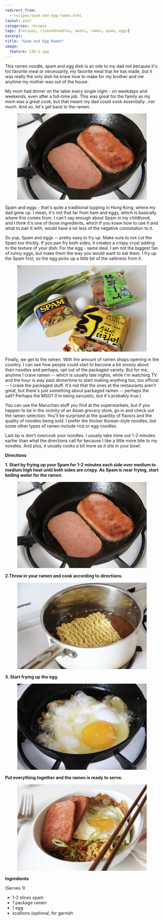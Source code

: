 ```yaml
---
redirect_from: 
  - recipes/spam-and-egg-ramen.html
layout: post
categories: recipes
tags: [recipes, riceandnoodles, meats, ramen, spam, eggs]
excerpt: 
title: "Spam and Egg Ramen"
image:
  feature: 130-1.jpg
---
```


This ramen noodle, spam and egg dish is an ode to my dad not because it's his favorite meal or necessarily, my favorite meal that he has made, but it was really the only dish he knew how to make for my brother and me anytime my mother was out of the house.

My mom had dinner on the table every single night - on weekdays and weekends, even after a full-time job.  This was great for the family as my mom was a great cook, but that meant my dad could cook essentially...not much.  And so, let's get back to the ramen.

<figure> <img src='/images/130-4.jpg'> </figure>

Spam and eggs - that's quite a traditional topping in Hong Kong, where my dad grew up.  I mean, it's not that far from ham and eggs, which is basically where this comes from.  I can't say enough about Spam in my childhood, and I think it's one of those ingredients, which if you knew how to use it and what to pair it with, would have a lot less of the negative connotation to it.

So yup, Spam and eggs -- pretty easy to fry up.  Make sure to not cut the Spam too thickly.  If you pan fry both sides, it creates a crispy crust adding to the texture of your dish.  For the egg - same deal.  I am not the biggest fan of runny eggs, but make them the way you would want to eat them.  I fry up the Spam first, so the egg picks up a little bit of the saltiness from it.

<figure> <img src='/images/130-2.jpg'> </figure>

Finally, we get to the ramen.  With the amount of ramen shops opening in the country, I can see how people could start to become a bit snooty about their noodles and perhaps, opt out of the packaged variety.  But for me, anytime I crave ramen -- which is usually late nights, while I'm watching TV and the hour is way past dinnertime to start making anything too, too official -- I crave the packaged stuff.  It's not that the ones at the restaurants aren't great, but there's just something about  packaged ramen -- perhaps the salt?  Perhaps the MSG? (I'm being sarcastic, but it's probably true.)

You can use the Maruchan stuff you find at the supermarkets, but if you happen to be in the vicinity of an Asian grocery store, go in and check out the ramen selection.  You'll be surprised at the quantity of flavors and the quality of noodles being sold.  I prefer the thicker Korean-style noodles, but some other types of ramen include rice or egg noodles.  

Last tip is don't overcook your noodles.  I usually take mine out 1-2 minutes earlier than what the directions call for because I like a little more bite to my noodles.  And plus, it usually cooks a bit more as it sits in your bowl.  

__Directions__

__1. Start by frying up your Spam for 1-2 minutes each side over medium to medium high heat until both sides are crispy.  As Spam is near frying, start boiling water for the ramen.__

<figure> <img src='/images/130-4.jpg'> </figure>

__2.Throw in your ramen and cook according to directions.__  

<figure> <img src='/images/130-5.jpg'> </figure>
 

__3. Start frying up the egg.__  

<figure> <img src='/images/130-6.jpg'> </figure>


__Put everything together and the ramen is ready to serve.__

<figure> <img src='/images/130-7.jpg'> </figure>

<section class='recipe'>
<p><strong>Ingredients</strong></p>

<p>(Serves 1)</p>

<ul><li>1-2 slices spam</li><li>1 package ramen</li><li>1 egg</li><li>scallions (optional, for garnish</li></ul></section>